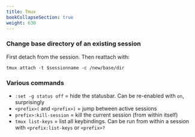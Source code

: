 ```yaml
---
title: Tmux
bookCollapseSection: true
weight: 630
---
```


### Change base directory of an existing session

First detach from the session. Then reattach with:

	tmux attach -t $sessionname -c /new/base/dir

### Various commands

* `:set -g status off` = hide the statusbar. Can be re-enabled with `on`, surprisingly
* `<prefix>(` and `<prefix>)` = jump between active sessions
* `prefix>:kill-session` = kill the current session (from within itself)
* `tmux list-keys` = list all keybindings. Can be run from within a session with `<prefix:list-keys` or `<prefix>?`
